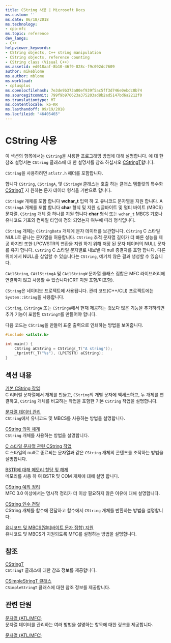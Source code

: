 ```yaml
---
title: CString 사용 | Microsoft Docs
ms.custom: ''
ms.date: 06/18/2018
ms.technology:
- cpp-mfc
ms.topic: reference
dev_langs:
- C++
helpviewer_keywords:
- CString objects, C++ string manipulation
- CString objects, reference counting
- CString class (Visual C++)
ms.assetid: ed018aaf-8b10-46f9-828c-f9c092dc7609
author: mikeblome
ms.author: mblome
ms.workload:
- cplusplus
ms.openlocfilehash: 7e3de9b373a80ef939f5ac5ff3d746e0ebdc8b74
ms.sourcegitcommit: 799f9b976623a375203ad8b2ad5147bd6a2212f0
ms.translationtype: MT
ms.contentlocale: ko-KR
ms.lasthandoff: 09/19/2018
ms.locfileid: "46405465"
---
```

# <a name="using-cstring"></a>CString 사용

이 섹션의 항목에서는 `CString`을 사용한 프로그래밍 방법에 대해 설명합니다. 에 대 한 참조 설명서는 `CString` 클래스에 대 한 설명서를 참조 하십시오 [CStringT](../atl-mfc-shared/reference/cstringt-class.md)합니다.

`CString`을 사용하려면 `atlstr.h` 헤더를 포함합니다.

합니다 `CString`, `CStringA`, 및 `CStringW` 클래스는 호출 하는 클래스 템플릿의 특수화 [CStringT](../atl-mfc-shared/reference/cstringt-class.md) 지 원하는 문자 데이터 형식을 기반으로 합니다.

`CStringW` 개체를 포함 합니다 **wchar_t** 입력 하 고 유니코드 문자열을 지원 합니다. A `CStringA` 개체를 포함 합니다 **char** 형식 및 지원 싱글바이트 및 멀티 바이트 (MBCS) 문자열. `CString` 개체 중 하나를 지원 합니다 **char** 형식 또는 `wchar_t` MBCS 기호나 유니코드 기호와 컴파일 타임에 정의 되었는지 여부에 따라 형식입니다.

`CString` 개체는 `CStringData` 개체에 문자 데이터를 보관합니다. `CString` C 스타일 NULL로 끝나는 문자열을 허용합니다. `CString` 추적 문자열 길이가 더 빠른 성능을 제공 하지만 또한 LPCWSTR의 변환을 지원 하기 위해 저장 된 문자 데이터의 NULL 문자를 유지 합니다. `CString` C 스타일 문자열로 내보낼 때 null 종결자를 포함 합니다. 다른 위치에서 NULL을 삽입할 수 있습니다는 `CString`, 예기치 않은 결과 생성할 수 있습니다.

`CAtlString`, `CAtlStringA` 및 `CAtlStringW` 문자열 클래스 집합은 MFC 라이브러리에 연결하지 않고 사용할 수 있습니다(CRT 지원 포함/미포함).

`CString`은 네이티브 프로젝트에 사용됩니다. 관리 코드(C++/CLI) 프로젝트에는 `System::String`을 사용합니다.

`CString`, `CStringA` 또는 `CStringW`에서 현재 제공하는 것보다 많은 기능을 추가하려면 추가 기능이 포함된 `CStringT`를 만들어야 합니다.

다음 코드는 `CString`을 만들어 표준 출력으로 인쇄하는 방법을 보여줍니다.

```cpp  
#include <atlstr.h>

int main() {  
    CString aCString = CString(_T("A string"));  
    _tprintf(_T("%s"), (LPCTSTR) aCString);  
}  
```

## <a name="in-this-section"></a>섹션 내용

[기본 CString 작업](../atl-mfc-shared/basic-cstring-operations.md)<br/>
C 리터럴 문자열에서 개체를 만들고, `CString`의 개별 문자에 액세스하고, 두 개체를 연결하고, `CString` 개체를 비교하는 작업을 포함한 기본 `CString` 작업을 설명합니다.

[문자열 데이터 관리](../atl-mfc-shared/string-data-management.md)<br/>
`CString`에서 유니코드 및 MBCS를 사용하는 방법을 설명합니다.

[CString 의미 체계](../atl-mfc-shared/cstring-semantics.md)<br/>
`CString` 개체를 사용하는 방법을 설명합니다.

[C 스타일 문자열 관련 CString 작업](../atl-mfc-shared/cstring-operations-relating-to-c-style-strings.md)<br/>
C 스타일의 null로 종료되는 문자열과 같은 `CString` 개체의 콘텐츠를 조작하는 방법을 설명합니다.

[BSTR에 대해 메모리 할당 및 해제](../atl-mfc-shared/allocating-and-releasing-memory-for-a-bstr.md)<br/>
메모리를 사용 하 여 BSTR 및 COM 개체에 대해 설명 합니다.

[CString 예외 정리](../atl-mfc-shared/cstring-exception-cleanup.md)<br/>
MFC 3.0 이상에서는 명시적 정리가 더 이상 필요하지 않은 이유에 대해 설명합니다.

[CString 인수 전달](../atl-mfc-shared/cstring-argument-passing.md)<br/>
CString 개체를 함수에 전달하고 함수에서 `CString` 개체를 반환하는 방법을 설명합니다.

[유니코드 및 MBCS(멀티바이트 문자 집합) 지원](../atl-mfc-shared/unicode-and-multibyte-character-set-mbcs-support.md)<br/>
유니코드 및 MBCS가 지원되도록 MFC를 설정하는 방법을 설명합니다.

## <a name="reference"></a>참조

[CStringT](../atl-mfc-shared/reference/cstringt-class.md)<br/>
`CStringT` 클래스에 대한 참조 정보를 제공합니다.

[CSimpleStringT 클래스](../atl-mfc-shared/reference/csimplestringt-class.md)<br/>
`CSimpleStringT` 클래스에 대한 참조 정보를 제공합니다.

## <a name="related-sections"></a>관련 단원

[문자열 (ATL/MFC)](../atl-mfc-shared/strings-atl-mfc.md)<br/>
문자열 데이터를 관리하는 여러 방법을 설명하는 항목에 대한 링크를 제공합니다.

[문자열 (ATL/MFC)](../atl-mfc-shared/strings-atl-mfc.md)

